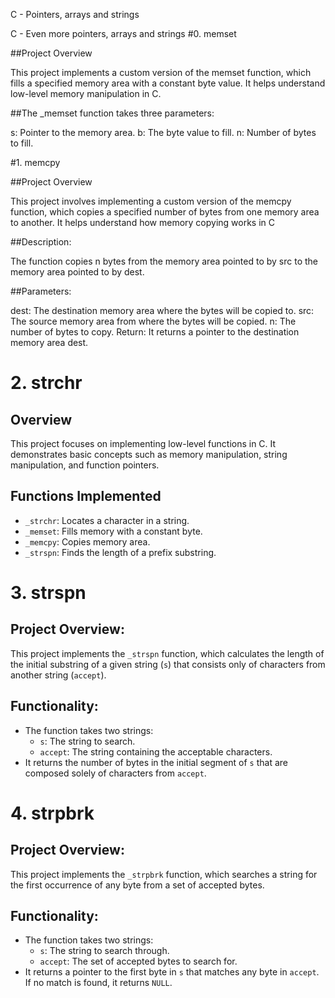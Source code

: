 C - Pointers, arrays and strings

C - Even more pointers, arrays and strings
#0. memset

##Project Overview

This project implements a custom version of the memset function,
which fills a specified memory area with a constant byte value. It helps understand low-level memory manipulation in C.

##The _memset function takes three parameters:

s: Pointer to the memory area.
b: The byte value to fill.
n: Number of bytes to fill.

#1. memcpy

##Project Overview

This project involves implementing a custom version of the memcpy function, 
which copies a specified number of bytes from one memory area to another. It helps understand how memory copying works in C

##Description:

The function copies n bytes from the memory area pointed to by src to the memory area pointed to by dest.

##Parameters:

dest: The destination memory area where the bytes will be copied to.
src: The source memory area from where the bytes will be copied.
n: The number of bytes to copy.
Return: It returns a pointer to the destination memory area dest.

# 2. strchr

## Overview

This project focuses on implementing low-level functions in C. It demonstrates basic concepts such as memory manipulation, string manipulation, and function pointers.

## Functions Implemented

- `_strchr`: Locates a character in a string.
- `_memset`: Fills memory with a constant byte.
- `_memcpy`: Copies memory area.
- `_strspn`: Finds the length of a prefix substring.

# 3. strspn

## Project Overview:

This project implements the `_strspn` function, which calculates the length of the initial substring of a given string (`s`) that consists only of characters from another string (`accept`).

## Functionality:

- The function takes two strings:
  - `s`: The string to search.
  - `accept`: The string containing the acceptable characters.
- It returns the number of bytes in the initial segment of `s` that are composed solely of characters from `accept`.

# 4. strpbrk

## Project Overview:

This project implements the `_strpbrk` function, which searches a string for the first occurrence of any byte from a set of accepted bytes.

## Functionality:

- The function takes two strings:
  - `s`: The string to search through.
  - `accept`: The set of accepted bytes to search for.
- It returns a pointer to the first byte in `s` that matches any byte in `accept`. If no match is found, it returns `NULL`.


